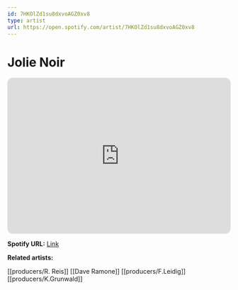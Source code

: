 ```yaml
---
id: 7HKOlZd1su8dxvoAGZ0xv8
type: artist
url: https://open.spotify.com/artist/7HKOlZd1su8dxvoAGZ0xv8
---
```

# Jolie Noir

<iframe style="border-radius:12px" src="https://open.spotify.com/embed/artist/7HKOlZd1su8dxvoAGZ0xv8" width="100%" height="352" frameBorder="0" allowfullscreen="" allow="autoplay; clipboard-write; encrypted-media; fullscreen; picture-in-picture" loading="lazy"></iframe>

**Spotify URL:** [Link](https://open.spotify.com/artist/7HKOlZd1su8dxvoAGZ0xv8)

**Related artists:**

[[producers/R. Reis]]
[[Dave Ramone]]
[[producers/F.Leidig]]
[[producers/K.Grunwald]]
